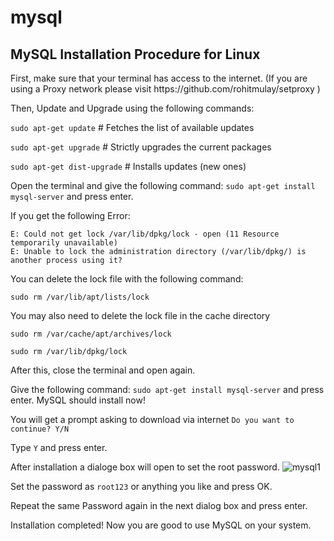 # mysql
<h2> MySQL Installation Procedure for Linux </h2>
First, make sure that your terminal has access to the internet. (If you are using a Proxy network please visit https://github.com/rohitmulay/setproxy )

Then, Update and Upgrade using the following commands: 

`sudo apt-get update`        # Fetches the list of available updates

`sudo apt-get upgrade`       # Strictly upgrades the current packages

`sudo apt-get dist-upgrade`  # Installs updates (new ones)

Open the terminal and give the following command: 
`sudo apt-get install mysql-server` and press enter. 

If you get the following Error: 

    E: Could not get lock /var/lib/dpkg/lock - open (11 Resource temporarily unavailable)
    E: Unable to lock the administration directory (/var/lib/dpkg/) is another process using it?  
    
You can delete the lock file with the following command:

`sudo rm /var/lib/apt/lists/lock`

You may also need to delete the lock file in the cache directory

`sudo rm /var/cache/apt/archives/lock`

`sudo rm /var/lib/dpkg/lock`

After this, close the terminal and open again.

Give the following command: 
`sudo apt-get install mysql-server` and press enter. 
MySQL should install now! 

You will get a prompt asking to download via internet `Do you want to continue? Y/N`

Type `Y` and press enter. 

After installation a dialoge box will open to set the root password.
<img src="https://image.ibb.co/fiG2P5/mysql1.png" alt="mysql1" border="0"> 

Set the password as `root123` or anything you like and press OK. 

Repeat the same Password again in the next dialog box and press enter. 

Installation completed! Now you are good to use MySQL on your system.
